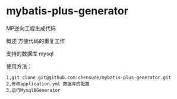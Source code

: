 # mybatis-plus-generator
MP逆向工程生成代码

概述
方便代码的重复工作

支持的数据库 mysql

使用方法：
```
1,git clone git@github.com:chensude/mybatis-plus-generator.git
2,修改application.yml 数据库的配置
3,运行Mysql8Generator 
```